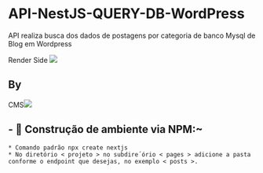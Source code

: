 # API-NestJS-QUERY-DB-WordPress
API realiza busca dos dados de postagens por categoria de banco Mysql de Blog em Wordpress

<div >
  Render Side
  <img src="https://icongr.am/simple/nextjs.svg?size=128&color=currentColor&colored=false" />
  <h2>By</h2>
  CMS<img src="https://icongr.am/simple/wordpress.svg?size=128&color=currentColor&colored=false" />
  
</div>


##

  ## - 🚀 Construção de ambiente via NPM:~
    * Comando padrão npx create nextjs
    * No diretório < projeto > no subdire´ório < pages > adicione a pasta conforme o endpoint que desejas, no exemplo < posts >.
    